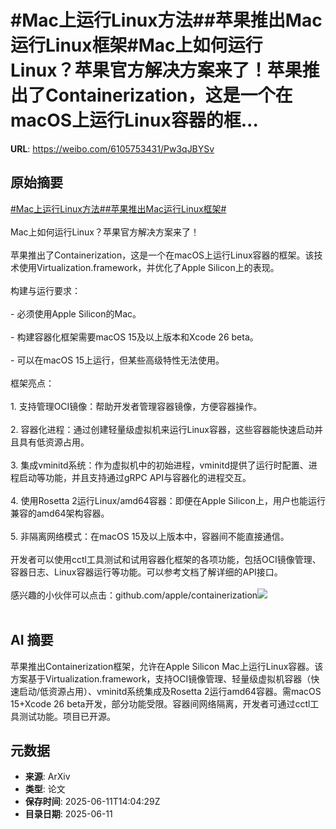 # #Mac上运行Linux方法##苹果推出Mac运行Linux框架#Mac上如何运行Linux？苹果官方解决方案来了！苹果推出了Containerization，这是一个在macOS上运行Linux容器的框...

**URL**: https://weibo.com/6105753431/Pw3qJBYSv

## 原始摘要

<a href="https://m.weibo.cn/search?containerid=231522type%3D1%26t%3D10%26q%3D%23Mac%E4%B8%8A%E8%BF%90%E8%A1%8CLinux%E6%96%B9%E6%B3%95%23&amp;extparam=%23Mac%E4%B8%8A%E8%BF%90%E8%A1%8CLinux%E6%96%B9%E6%B3%95%23" data-hide=""><span class="surl-text">#Mac上运行Linux方法#</span></a><a href="https://m.weibo.cn/search?containerid=231522type%3D1%26t%3D10%26q%3D%23%E8%8B%B9%E6%9E%9C%E6%8E%A8%E5%87%BAMac%E8%BF%90%E8%A1%8CLinux%E6%A1%86%E6%9E%B6%23&amp;extparam=%23%E8%8B%B9%E6%9E%9C%E6%8E%A8%E5%87%BAMac%E8%BF%90%E8%A1%8CLinux%E6%A1%86%E6%9E%B6%23" data-hide=""><span class="surl-text">#苹果推出Mac运行Linux框架#</span></a><br><br>Mac上如何运行Linux？苹果官方解决方案来了！<br><br>苹果推出了Containerization，这是一个在macOS上运行Linux容器的框架。该技术使用Virtualization.framework，并优化了Apple Silicon上的表现。<br><br>构建与运行要求：<br><br>- 必须使用Apple Silicon的Mac。<br>    <br>- 构建容器化框架需要macOS 15及以上版本和Xcode 26 beta。<br>    <br>- 可以在macOS 15上运行，但某些高级特性无法使用。<br><br>框架亮点：<br><br>1. 支持管理OCI镜像：帮助开发者管理容器镜像，方便容器操作。<br>    <br>2. 容器化进程：通过创建轻量级虚拟机来运行Linux容器，这些容器能快速启动并且具有低资源占用。<br>    <br>3. 集成vminitd系统：作为虚拟机中的初始进程，vminitd提供了运行时配置、进程启动等功能，并且支持通过gRPC API与容器化的进程交互。<br>    <br>4. 使用Rosetta 2运行Linux/amd64容器：即便在Apple Silicon上，用户也能运行兼容的amd64架构容器。<br>    <br>5. 非隔离网络模式：在macOS 15及以上版本中，容器间不能直接通信。<br><br>开发者可以使用cctl工具测试和试用容器化框架的各项功能，包括OCI镜像管理、容器日志、Linux容器运行等功能。可以参考文档了解详细的API接口。<br><br>感兴趣的小伙伴可以点击：github.com/apple/containerization<img style="" src="https://tvax2.sinaimg.cn/large/006Fd7o3gy1i2bi29v6h5j31iq0zmqo9.jpg" referrerpolicy="no-referrer"><br><br>

## AI 摘要

苹果推出Containerization框架，允许在Apple Silicon Mac上运行Linux容器。该方案基于Virtualization.framework，支持OCI镜像管理、轻量级虚拟机容器（快速启动/低资源占用）、vminitd系统集成及Rosetta 2运行amd64容器。需macOS 15+Xcode 26 beta开发，部分功能受限。容器间网络隔离，开发者可通过cctl工具测试功能。项目已开源。

## 元数据

- **来源**: ArXiv
- **类型**: 论文
- **保存时间**: 2025-06-11T14:04:29Z
- **目录日期**: 2025-06-11
